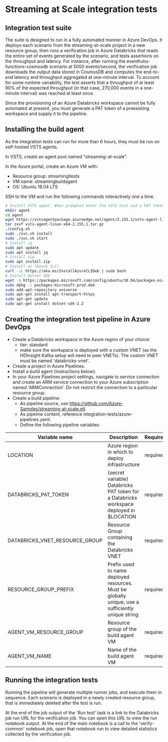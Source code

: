 # Streaming at Scale integration tests

## Integration test suite

The suite is designed to run in a fully automated manner in Azure DevOps. It
deploys each scenario from the streaming-at-scale project in a new resource
group, then runs a verification job in Azure Databricks that reads the entire
set of events generated by the scenario, and tests assertions on the throughput
and latency. For instance, after running the eventhubs-functions-cosmosdb
scenario at 5000 events/second, the verification job downloads the output data
stored in CosmosDB and computes the end-to-end latency and throughput
aggregated at one-minute interval. To account for some runtime variability, the
test asserts that a throughput of at least 90% of the expected throughput (in
that case, 270,000 events in a one-minute interval) was reached at least once.

Since the provisioning of an Azure Databricks workspace cannot be fully
automated at present, you must generate a PAT token of a preexisting workspace
and supply it to the pipeline.

## Installing the build agent

As the integration tests can run for more than 6 hours, they must be run on self-hosted VSTS agents.

In VSTS, create an agent pool named "streaming-at-scale".

In the Azure portal, create an Azure VM with:
* Resource group: streamingitests
* VM name: streamingbuildagent
* OS: Ubuntu 18.04 LTS

SSH to the VM and run the following commands interactively one a time.

```bash
# Install VSTS agent. When prompted enter the VSTS host and a PAT token with Agent Pool management permissions.
mkdir agent
cd agent
wget https://vstsagentpackage.azureedge.net/agent/2.155.1/vsts-agent-linux-x64-2.155.1.tar.gz
tar zxvf vsts-agent-linux-x64-2.155.1.tar.gz 
./config.sh 
sudo ./svc.sh install
sudo ./svc.sh start
# Install jq
sudo apt update
sudo apt install jq
# Install zip
sudo apt install zip
# Install az (Azure CLI)
curl -sL https://aka.ms/InstallAzureCLIDeb | sudo bash
# Install dotnet SDK
wget -q https://packages.microsoft.com/config/ubuntu/18.04/packages-microsoft-prod.deb -O packages-microsoft-prod.deb
sudo dpkg -i packages-microsoft-prod.deb
sudo add-apt-repository universe
sudo apt-get install apt-transport-https
sudo apt-get update
sudo apt-get install dotnet-sdk-2.2
```


## Creating the integration test pipeline in Azure DevOps

* Create a Databricks workspace in the Azure region of your choice:
  * tier: standard
  * make sure the workspace is deployed with a custom VNET (as the HDInsight
    Kafka setup will need to peer VNETs). The custom VNET must be named
    'databricks-vnet'.
* Create a project in Azure Pipelines.
* Install a build agent (instructions below).
* In your Azure Pipelines project settings, navigate to service connection and
  create an ARM service connection to your Azure subscription named
  'ARMConnection'. Do not restrict the connection to a particular resource
  group.
* Create a build pipeline:
  * As pipeline source, use https://github.com/Azure-Samples/streaming-at-scale.git.
  * As pipeline content, reference integration-tests/azure-pipelines.yaml.
  * Define the following  pipeline variables:

| Variable name          | Description                                    | Required? | Example    |
| --------------------   | ---------------------------------------------- | --------- | ---------- |
| LOCATION               | Azure region in which to deploy infrastructure | required  | eastus     |
| DATABRICKS_PAT_TOKEN   | (secret variable) Databricks PAT token for a Databricks workspace deployed in $LOCATION | required | dapi01234567890123456789012345678901 |
| DATABRICKS_VNET_RESOURCE_GROUP | Resource Group containing the Databricks VNET | required | streamingitests |
| RESOURCE_GROUP_PREFIX  | Prefix used to name deployed resources. Must be globally unique, use a sufficiently unique string  | required | xyzzy0x4 |
| AGENT_VM_RESOURCE_GROUP | Resource group of the build agent VM  | required | streamingitests |
| AGENT_VM_NAME          | Name of the build agent VM  | required | streamingbuildagent |


## Running the integration tests

Running the pipeline will generate multiple runner jobs, and execute them in
sequence. Each scenario is deployed in a newly created resource group, that is
immediately deleted after the test is run.

At the end of the job output of the 'Run test' task is a link to the Databricks
job run URL for the verification job. You can open this URL to view the run
notebook output. At the end of the main notebook is a call to the
'verify-common' notebook job, open that notebook run to view detailed
statistics collected by the verification job.

